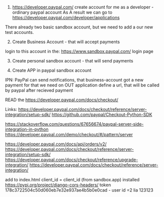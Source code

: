 1. https://developer.paypal.com/ 
create account for me as a developer  - ordinary paypal account
As A result we can go to https://developer.paypal.com/developer/applications    



There already two basic sandbox account, but we need to add a our new test accounts.

2. Create Business  Account  - that will accept payments


login to this account in the: 
https://www.sandbox.paypal.com/ login page


3. Create personal sandbox account - that will send payments


4. Create APP in paypal sandbox account 



IPN: PayPal can send notifications, that business-account got a new payment
for that we need on OUT application define a url, that will be called by paypal after recieved payment

READ the https://developer.paypal.com/docs/checkout/

Links: 
https://developer.paypal.com/docs/checkout/reference/server-integration/setup-sdk/
https://github.com/paypal/Checkout-Python-SDK


https://stackoverflow.com/questions/67656674/paypal-server-side-integration-in-python
https://developer.paypal.com/demo/checkout/#/pattern/server

https://developer.paypal.com/docs/api/orders/v2/
https://developer.paypal.com/docs/checkout/reference/server-integration/setup-sdk/
https://developer.paypal.com/docs/checkout/reference/upgrade-integration/
https://developer.paypal.com/docs/checkout/reference/server-integration/

add to index.html client_id = client_id (from sandbox.app)
installed https://pypi.org/project/django-cors-headers/
token 178c3722504c50d060eb7e32e937ae4b5b0e0cad - user id =2  lia 123123